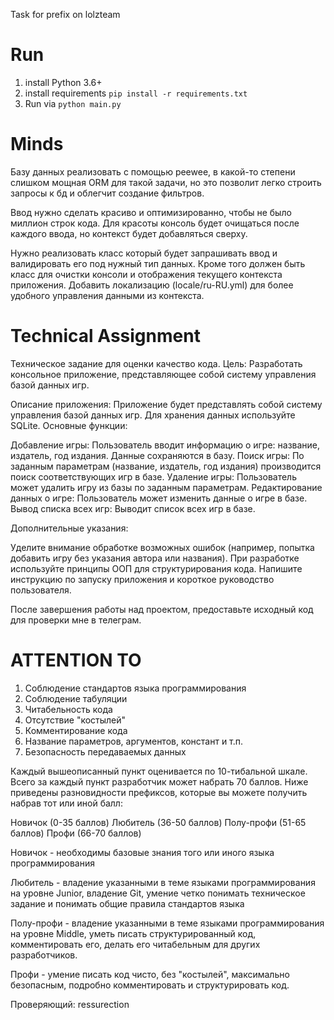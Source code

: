 Task for prefix on lolzteam

# Run
1. install Python 3.6+
2. install requirements `pip install -r requirements.txt`
3. Run via `python main.py`

# Minds
Базу данных реализовать с помощью peewee, 
в какой-то степени слишком мощная ORM для такой задачи, 
но это позволит легко строить запросы к бд и облегчит создание фильтров.

Ввод нужно сделать красиво и оптимизированно, чтобы не было миллион строк кода.
Для красоты консоль будет очищаться после каждого ввода, но контекст будет добавляться сверху.

Нужно реализовать класс который будет запрашивать ввод и валидировать его под нужный тип данных.
Кроме того должен быть класс для очистки консоли и отображения текущего контекста приложения.
Добавить локализацию (locale/ru-RU.yml) для более удобного управления данными из контекста.

# Technical Assignment

Техническое задание для оценки качество кода.
Цель: Разработать консольное приложение, представляющее собой систему управления базой данных игр.

Описание приложения:
Приложение будет представлять собой систему управления базой данных игр. Для хранения данных используйте SQLite.
Основные функции:

Добавление игры: Пользователь вводит информацию о игре: название, издатель, год издания. Данные сохраняются в базу.
Поиск игры: По заданным параметрам (название, издатель, год издания) производится поиск соответствующих игр в базе.
Удаление игры: Пользователь может удалить игру из базы по заданным параметрам.
Редактирование данных о игре: Пользователь может изменить данные о игре в базе.
Вывод списка всех игр: Выводит список всех игр в базе.

Дополнительные указания:

Уделите внимание обработке возможных ошибок (например, попытка добавить игру без указания автора или названия).
При разработке используйте принципы ООП для структурирования кода.
Напишите инструкцию по запуску приложения и короткое руководство пользователя.

После завершения работы над проектом, предоставьте исходный код для проверки мне в телеграм.

# ATTENTION TO

1. Соблюдение стандартов языка программирования
2. Соблюдение табуляции
3. Читабельность кода
4. Отсутствие "костылей"
5. Комментирование кода
6. Название параметров, аргументов, констант и т.п.
7. Безопасность передаваемых данных

Каждый вышеописанный пункт оценивается по 10-тибальной шкале.
Всего за каждый пункт разработчик может набрать 70 баллов.
Ниже приведены разновидности префиксов, которые вы можете получить набрав тот или иной балл:

Новичок (0-35 баллов)
Любитель (36-50 баллов)
Полу-профи (51-65 баллов)
Профи (66-70 баллов)

Новичок - необходимы базовые знания того или иного языка программирования

Любитель - владение указанными в теме языками программирования на уровне Junior, владение Git, умение четко понимать техническое задание и понимать общие правила стандартов языка

Полу-профи - владение указанными в теме языками программирования на уровне Middle, уметь писать структурированный код, комментировать его, делать его читабельным для других разработчиков.

Профи - умение писать код чисто, без "костылей", максимально безопасным, подробно комментировать и структурировать код.

Проверяющий: ressurection